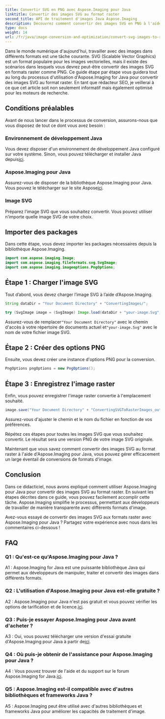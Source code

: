 ```yaml
---
title: Convertir SVG en PNG avec Aspose.Imaging pour Java
linktitle: Convertir des images SVG au format raster
second_title: API de traitement d'images Java Aspose.Imaging
description: Découvrez comment convertir des images SVG en PNG à l'aide d'Aspose.Imaging pour Java. Rationalisez vos conversions de format d'image avec ce guide étape par étape.
type: docs
weight: 14
url: /fr/java/image-conversion-and-optimization/convert-svg-images-to-raster-format/
---
```

Dans le monde numérique d'aujourd'hui, travailler avec des images dans différents formats est une tâche courante. SVG (Scalable Vector Graphics) est un format populaire pour les images vectorielles, mais il existe des scénarios dans lesquels vous devrez peut-être convertir des images SVG en formats raster comme PNG. Ce guide étape par étape vous guidera tout au long du processus d'utilisation d'Aspose.Imaging for Java pour convertir des images SVG au format raster. En tant que rédacteur SEO, je veillerai à ce que cet article soit non seulement informatif mais également optimisé pour les moteurs de recherche.

## Conditions préalables

Avant de nous lancer dans le processus de conversion, assurons-nous que vous disposez de tout ce dont vous avez besoin :

### Environnement de développement Java
 Vous devez disposer d'un environnement de développement Java configuré sur votre système. Sinon, vous pouvez télécharger et installer Java depuis[ici](https://www.oracle.com/java/technologies/javase-downloads).

### Aspose.Imaging pour Java
 Assurez-vous de disposer de la bibliothèque Aspose.Imaging pour Java. Vous pouvez le télécharger sur le site Aspose[ici](https://releases.aspose.com/imaging/java/).

### Image SVG
Préparez l'image SVG que vous souhaitez convertir. Vous pouvez utiliser n’importe quelle image SVG de votre choix.

## Importer des packages

Dans cette étape, vous devez importer les packages nécessaires depuis la bibliothèque Aspose.Imaging.

```java
import com.aspose.imaging.Image;
import com.aspose.imaging.fileformats.svg.SvgImage;
import com.aspose.imaging.imageoptions.PngOptions;
```

## Étape 1 : Charger l'image SVG
Tout d’abord, vous devez charger l’image SVG à l’aide d’Aspose.Imaging.

```java
String dataDir = "Your Document Directory" + "ConvertingImages/";

try (SvgImage image = (SvgImage) Image.load(dataDir + "your-image.Svg")) {
```

 Assurez-vous de remplacer`"Your Document Directory"` avec le chemin d'accès à votre répertoire de documents actuel et`"your-image.Svg"` avec le nom de votre fichier image SVG.

## Étape 2 : Créer des options PNG
Ensuite, vous devez créer une instance d'options PNG pour la conversion.

```java
PngOptions pngOptions = new PngOptions();
```

## Étape 3 : Enregistrez l'image raster
Enfin, vous pouvez enregistrer l'image raster convertie à l'emplacement souhaité.

```java
image.save("Your Document Directory" + "ConvertingSVGToRasterImages_out.png", pngOptions);
```

Assurez-vous d'ajuster le chemin et le nom du fichier en fonction de vos préférences.

Répétez ces étapes pour toutes les images SVG que vous souhaitez convertir. Le résultat sera une version PNG de votre image SVG originale.

Maintenant que vous savez comment convertir des images SVG au format raster à l'aide d'Aspose.Imaging pour Java, vous pouvez gérer efficacement un large éventail de conversions de formats d'image.

## Conclusion

Dans ce didacticiel, nous avons expliqué comment utiliser Aspose.Imaging pour Java pour convertir des images SVG au format raster. En suivant les étapes décrites dans ce guide, vous pouvez facilement accomplir cette tâche. Aspose.Imaging simplifie le processus, permettant aux développeurs de travailler de manière transparente avec différents formats d'image.

Avez-vous essayé de convertir des images SVG aux formats raster avec Aspose.Imaging pour Java ? Partagez votre expérience avec nous dans les commentaires ci-dessous !

## FAQ

### Q1 : Qu'est-ce qu'Aspose.Imaging pour Java ?

A1 : Aspose.Imaging for Java est une puissante bibliothèque Java qui permet aux développeurs de manipuler, traiter et convertir des images dans différents formats.

### Q2 : L'utilisation d'Aspose.Imaging pour Java est-elle gratuite ?

 A2 : Aspose.Imaging pour Java n'est pas gratuit et vous pouvez vérifier les options de tarification et de licence.[ici](https://purchase.aspose.com/buy).

### Q3 : Puis-je essayer Aspose.Imaging pour Java avant d'acheter ?

 A3 : Oui, vous pouvez télécharger une version d'essai gratuite d'Aspose.Imaging pour Java à partir de[ici](https://releases.aspose.com/).

### Q4 : Où puis-je obtenir de l'assistance pour Aspose.Imaging pour Java ?

 A4 : Vous pouvez trouver de l'aide et du support sur le forum Aspose.Imaging for Java.[ici](https://forum.aspose.com/).

### Q5 : Aspose.Imaging est-il compatible avec d'autres bibliothèques et frameworks Java ?

A5 : Aspose.Imaging peut être utilisé avec d'autres bibliothèques et frameworks Java pour améliorer les capacités de traitement d'image.